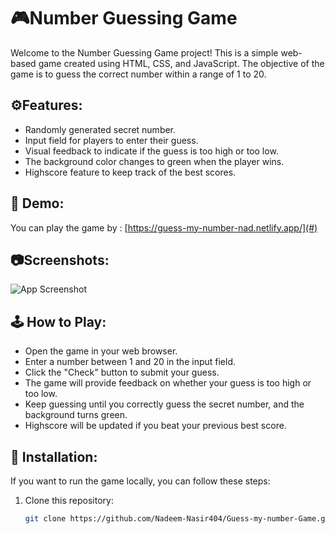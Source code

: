 # 🎮Number Guessing Game

Welcome to the Number Guessing Game project! This is a simple web-based game created using HTML, CSS, and JavaScript. The objective of the game is to guess the correct number within a range of 1 to 20.

## ⚙Features:

- Randomly generated secret number.
- Input field for players to enter their guess.
- Visual feedback to indicate if the guess is too high or too low.
- The background color changes to green when the player wins.
- Highscore feature to keep track of the best scores.

## 🔗 Demo:

You can play the game by : [https://guess-my-number-nad.netlify.app/](#) 

## 📷Screenshots:

![App Screenshot](https://via.placeholder.com/468x300?text=App+Screenshot+Here)

## 🕹 How to Play:

- Open the game in your web browser.
- Enter a number between 1 and 20 in the input field.
- Click the "Check" button to submit your guess.
- The game will provide feedback on whether your guess is too high or too low.
- Keep guessing until you correctly guess the secret number, and the background turns green.
- Highscore will be updated if you beat your previous best score.

## 🔧 Installation:

If you want to run the game locally, you can follow these steps:

1. Clone this repository:

   ```bash
   git clone https://github.com/Nadeem-Nasir404/Guess-my-number-Game.git
